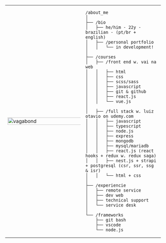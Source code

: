 <table>
  <tr>
    <td style="width: 50%;">
      <img src="github.com/souzlume/home/blob/main/vagabond.jpeg" alt="vagabond" style="width: 200%; border: none;">
    </td>

<td style="width: 50%; vertical-align: top;">
  
    /about_me
    │
    ├── /bio
    │   ├── he/him - 22y - brazilian - (pt/br + english)
    │   ├── /personal portfolio
    │   │   └── in development!
    │
    ├── /courses
    │   ├── /front end w. vai na web
    │   │   ├── html
    │   │   ├── css
    │   │   ├── scss/sass
    │   │   ├── javascript
    │   │   ├── git & github
    │   │   ├── react.js
    │   │   └── vue.js
    │
    │   ├── /full stack w. luiz otavio on udemy.com
    │   │   ├── javascript
    │   │   ├── typescript
    │   │   ├── node.js
    │   │   ├── express
    │   │   ├── mongodb
    │   │   ├── mysql/mariadb
    │   │   ├── react.js (react hooks + redux w. redux saga)
    │   │   ├── nest.js + strapi + postgresql (csr, ssr, ssg & isr)
    │   │   └── html + css
    │
    ├── /experiencie
    │   ├── remote service
    │   ├── dev web
    │   ├── technical support
    │   └── service desk
    │
    └── /frameworks
        ├── git bash
        ├── vscode
        └── node.js
        
  </tr>
</table>
